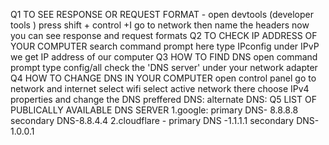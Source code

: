 Q1 TO SEE RESPONSE OR REQUEST FORMAT -
open devtools (developer tools )
press shift + control +I
go to network then name the headers 
now you can see response and request formats 
Q2 TO CHECK IP ADDRESS OF YOUR COMPUTER 
search command prompt 
here type IPconfig 
under IPvP we get IP address of our computer 
Q3 HOW TO FIND DNS 
open command prompt 
type config/all
check the 'DNS server' under your network adapter 
Q4 HOW TO CHANGE DNS IN YOUR COMPUTER 
open control panel 
go to network and internet 
select wifi
select active network 
there choose IPv4 properties 
and change the DNS 
preffered DNS:
alternate DNS:
Q5 LIST OF PUBLICALLY AVAILABLE DNS SERVER 
1.google:
primary DNS- 8.8.8.8
secondary DNS-8.8.4.4
2.cloudflare -
primary DNS -1.1.1.1
secondary DNS-1.0.0.1
